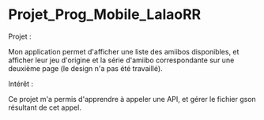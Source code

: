 # Projet_Prog_Mobile_LalaoRR

Projet :

Mon application permet d'afficher une liste des amiibos disponibles, et afficher leur jeu d'origine et la série d'amiibo correspondante
sur une deuxième page (le design n'a pas été travaillé).

Intérêt : 

Ce projet m'a permis d'apprendre à appeler une API, et gérer le fichier gson résultant de cet appel. 


